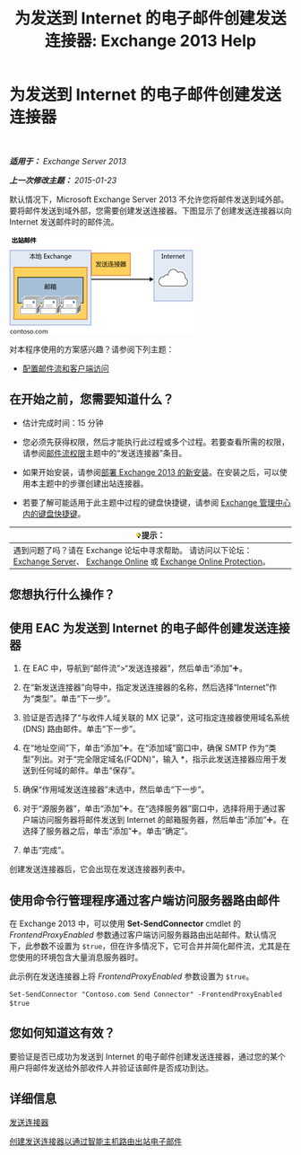 ﻿---
title: '为发送到 Internet 的电子邮件创建发送连接器: Exchange 2013 Help'
TOCTitle: 为发送到 Internet 的电子邮件创建发送连接器
ms:assetid: 6deaefa8-1152-40d9-b1ba-9c19bdf8a928
ms:mtpsurl: https://technet.microsoft.com/zh-cn/library/JJ657457(v=EXCHG.150)
ms:contentKeyID: 50490887
ms.date: 01/11/2018
mtps_version: v=EXCHG.150
ms.translationtype: HT
---

# 为发送到 Internet 的电子邮件创建发送连接器

 

_**适用于：** Exchange Server 2013_

_**上一次修改主题：** 2015-01-23_

默认情况下，Microsoft Exchange Server 2013 不允许您将邮件发送到域外部。要将邮件发送到域外部，您需要创建发送连接器。下图显示了创建发送连接器以向 Internet 发送邮件时的邮件流。

![connector\_send\_onprem\_internet](images/JJ657457.e8963e4f-7dce-461f-bbcf-660278cefa35(EXCHG.150).gif "connector_send_onprem_internet")

对本程序使用的方案感兴趣？请参阅下列主题：

  - [配置邮件流和客户端访问](configure-mail-flow-and-client-access-exchange-2013-help.md)

## 在开始之前，您需要知道什么？

  - 估计完成时间：15 分钟

  - 您必须先获得权限，然后才能执行此过程或多个过程。若要查看所需的权限，请参阅[邮件流权限](mail-flow-permissions-exchange-2013-help.md)主题中的“发送连接器”条目。

  - 如果开始安装，请参阅[部署 Exchange 2013 的新安装](deploy-a-new-installation-of-exchange-2013-exchange-2013-help.md)。在安装之后，可以使用本主题中的步骤创建出站连接器。

  - 若要了解可能适用于此主题中过程的键盘快捷键，请参阅 [Exchange 管理中心内的键盘快捷键](keyboard-shortcuts-in-the-exchange-admin-center-exchange-online-protection-help.md)。

<table>
<thead>
<tr class="header">
<th><img src="images/Bb124558.tip(EXCHG.150).gif" title="提示" alt="提示" />提示：</th>
</tr>
</thead>
<tbody>
<tr class="odd">
<td>遇到问题了吗？请在 Exchange 论坛中寻求帮助。 请访问以下论坛：<a href="https://go.microsoft.com/fwlink/p/?linkid=60612">Exchange Server</a>、 <a href="https://go.microsoft.com/fwlink/p/?linkid=267542">Exchange Online</a> 或 <a href="https://go.microsoft.com/fwlink/p/?linkid=285351">Exchange Online Protection</a>。</td>
</tr>
</tbody>
</table>


## 您想执行什么操作？

## 使用 EAC 为发送到 Internet 的电子邮件创建发送连接器

1.  在 EAC 中，导航到“邮件流”\>“发送连接器”，然后单击“添加”![添加图标](images/JJ218640.c1e75329-d6d7-4073-a27d-498590bbb558(EXCHG.150).gif "添加图标")。

2.  在“新发送连接器”向导中，指定发送连接器的名称，然后选择“Internet”作为“类型”。单击“下一步”。

3.  验证是否选择了“与收件人域关联的 MX 记录”，这可指定连接器使用域名系统 (DNS) 路由邮件。单击“下一步”。

4.  在“地址空间”下，单击“添加”![添加图标](images/JJ218640.c1e75329-d6d7-4073-a27d-498590bbb558(EXCHG.150).gif "添加图标")。在“添加域”窗口中，确保 SMTP 作为“类型”列出。对于“完全限定域名(FQDN)”，输入 \*，指示此发送连接器应用于发送到任何域的邮件。单击“保存”。

5.  确保“作用域发送连接器”未选中，然后单击“下一步”。

6.  对于“源服务器”，单击“添加”![添加图标](images/JJ218640.c1e75329-d6d7-4073-a27d-498590bbb558(EXCHG.150).gif "添加图标")。在“选择服务器”窗口中，选择将用于通过客户端访问服务器将邮件发送到 Internet 的邮箱服务器，然后单击“添加”![添加图标](images/JJ218640.c1e75329-d6d7-4073-a27d-498590bbb558(EXCHG.150).gif "添加图标")。在选择了服务器之后，单击“添加”![添加图标](images/JJ218640.c1e75329-d6d7-4073-a27d-498590bbb558(EXCHG.150).gif "添加图标")。单击“确定”。

7.  单击“完成”。

创建发送连接器后，它会出现在发送连接器列表中。

## 使用命令行管理程序通过客户端访问服务器路由邮件

在 Exchange 2013 中，可以使用 **Set-SendConnector** cmdlet 的 *FrontendProxyEnabled* 参数通过客户端访问服务器路由出站邮件。默认情况下，此参数不设置为 `$true`，但在许多情况下，它可合并并简化邮件流，尤其是在您使用的环境包含大量消息服务器时。

此示例在发送连接器上将 *FrontendProxyEnabled* 参数设置为 `$true`。

    Set-SendConnector "Contoso.com Send Connector" -FrontendProxyEnabled $true

## 您如何知道这有效？

要验证是否已成功为发送到 Internet 的电子邮件创建发送连接器，通过您的某个用户将邮件发送给外部收件人并验证该邮件是否成功到达。

## 详细信息

[发送连接器](send-connectors-exchange-2013-help.md)

[创建发送连接器以通过智能主机路由出站电子邮件](create-a-send-connector-to-route-outbound-email-through-a-smart-host-exchange-2013-help.md)

